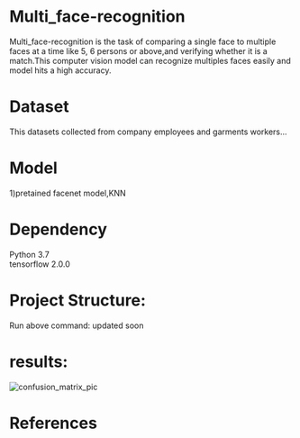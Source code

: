 # Multi_face-recognition 
Multi_face-recognition is the task of comparing a single face to multiple faces at a time like 5, 6 persons or above,and verifying whether it is a match.This computer vision model can recognize multiples faces easily and model hits a high accuracy.

# Dataset  
This datasets collected from company employees and garments workers...

# Model  
1)pretained facenet model,KNN   

# Dependency    
 Python 3.7   
 tensorflow 2.0.0  

# Project Structure:  
Run above command: 
updated soon
 

# results:  
![confusion_matrix_pic](https://user-images.githubusercontent.com/45398575/121799123-034eaa80-cc4c-11eb-9cba-9cc7e7efc5cc.PNG)


# References
